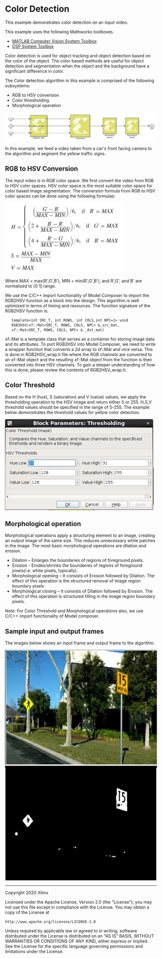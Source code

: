 # Color Detection
This example demonstrates color detection on an input video.

This example uses the following Mathworks toolboxes.  
* [MATLAB Computer Vision System Toolbox](https://www.mathworks.com/products/computer-vision.html)  
* [DSP System Toolbox](https://www.mathworks.com/products/dsp-system.html)

Color detection is used for object tracking and object detection based on the color of the object. The color based methods are useful for object detection and segmentation when the object and the background have a significant difference in color.

The Color detection algorithm in this example is comprised of the following subsystems:

* RGB to HSV conversion
* Color thresholding
* Morphological operation

![](Images/color_detection_subsystems.png)

In this example, we feed a video taken from a car's front facing camera to the algorithm and segment the yellow traffic signs.

## RGB to HSV Conversion

The input video is in RGB color space. We first convert the video from RGB to HSV color spaces. HSV color space is the most suitable color space for color based image segmentation. The conversion formula from RGB to HSV color spaces can be done using the following formulas:

![](Images/RGB_2_HSV_conversion.png)

Where MAX = max(R',G',B'), MIN = min(R',G',B'), and R',G', and B' are normalized to [0 1] range.

We use the C/C++ import functionality of Model Composer to import the RGB2HSV function as a block into the design. This algorithm is well optimized in terms of timing and resources. The function signature of the RGB2HSV function is:

       template<int SRC_T, int ROWS, int COLS,int NPC=1> void
       RGB2HSV(xf::Mat<SRC_T, ROWS, COLS, NPC> &_src_mat,
       xf::Mat<SRC_T, ROWS, COLS, NPC> & _dst_mat)

xf::Mat is a template class that serves as a container for storing image data and its attributes. To port RGB2HSV into Model Composer, we need to write a wrapper function that converts a 2d array to xf::Mat and vice versa. This is done in RGB2HSV_wrap.h file where the RGB channels are converted to an xf::Mat object and the resulting xf::Mat object from the function is then converted into three HSV channels. To gain a deeper understanding of how this is done, please review the contents of RGB2HSV_wrap.h.

## Color Threshold

Based on the H (hue), S (saturation) and V (value) values, we apply the thresholding operation to the HSV image and return either 0 or 255. H,S,V threshold values should be specified in the range of 0-255. The example below demonstrates the threshold values for yellow color detection.

![](Images/yellow_thresholds.png)

## Morphological operation

Morphological operations apply a structuring element to an image, creating an output image of the same size. This reduces unnecessary white patches in the image. The most basic morphological operations are dilation and erosion.

* Dilation – Enlarges the boundaries of regions of foreground pixels.
* Erosion - Erodes/shrinks the boundaries of regions of foreground pixels(i.e. white pixels, typically).
* Morphological opening – It consists of Erosion followed by Dilation. The effect of this operation is the structured removal of image region boundary pixels
* Morphological closing – It consists of Dilation followed by Erosion. The effect of this operation is structured filling in the image region boundary pixels.

*Note*: For Color Threshold and Morphological operations also, we use C/C++ import functionality of Model composer.

## Sample input and output frames

The images below shows an input frame and output frame to the algorithm.

![](Images/input_video_frame.png)
![](Images/output_video_frame.png)

------------
Copyright 2020 Xilinx

Licensed under the Apache License, Version 2.0 (the "License");
you may not use this file except in compliance with the License.
You may obtain a copy of the License at

    http://www.apache.org/licenses/LICENSE-2.0

Unless required by applicable law or agreed to in writing, software
distributed under the License is distributed on an "AS IS" BASIS,
WITHOUT WARRANTIES OR CONDITIONS OF ANY KIND, either express or implied.
See the License for the specific language governing permissions and
limitations under the License.
